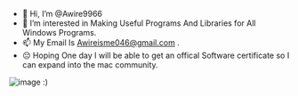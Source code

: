 - 👋 Hi, I’m @Awire9966
- 👀 I’m interested in Making Useful Programs And Libraries for All Windows Programs. 
- 📫 My Email Is Awireisme046@gmail.com .
- 😔 Hoping One day I will be able to get an offical Software certificate so I can expand into the mac community.

![image](https://camo.githubusercontent.com/174c7efd1e82034e3f9b7d51a82fd117fe22cae04105f619aa4bc3f2d02544b1/68747470733a2f2f6d65646961312e74656e6f722e636f6d2f696d616765732f34363764333533663765326434333536336365313366646462623231333730392f74656e6f722e6769663f6974656d69643d3132313336313735)
:)


